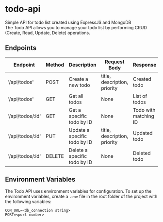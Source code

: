 # todo-api
Simple API for todo list created using ExpressJS and MongoDB  
The Todo API allows you to manage your todo list by performing CRUD (Create, Read, Update, Delete) operations.
## Endpoints
| **Endpoint**     | **Method** | **Description**              | **Request Body**                   | **Response**          |
|------------------|------------|------------------------------|------------------------------------|-----------------------|
| '/api/todos'     | POST       | Create a new todo            | title,<br>description,<br>priority | Created todo          |
| '/api/todos'     | GET        | Get all todos                | None                               | List of todos         |
| '/api/todos/:id' | GET        | Get a specific todo by ID    | None                               | Todo with matching ID |
| '/api/todos/:id' | PUT        | Update a specific todo by ID | title,<br>description,<br>priority | Updated todo          |
| '/api/todos/:id' | DELETE     | Delete a specific todo by ID | None                               | Deleted todo          |

## Environment Variables
The Todo API uses environment variables for configuration. To set up the environment variables, create a `.env` file in the root folder of the project with the following variables:
```
CON_URL=<db_connection string>
PORT=<port number>
```
